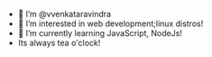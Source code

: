 - 🙏  I’m @vvenkataravindra
- 👀 I’m interested in web development;linux distros!
- 🌱 I’m currently learning JavaScript, NodeJs!
- Its always tea o'clock!



<!---
vvenkataravindra/vvenkataravindra is a ✨ special ✨ repository because its `README.md` (this file) appears on your GitHub profile.
You can click the Preview link to take a look at your changes.
--->
